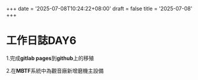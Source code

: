 +++
date = '2025-07-08T10:24:22+08:00'
draft = false
title = '2025-07-08'
+++

# 工作日誌DAY6

<!--more-->

1.完成**gitlab pages**到**github**上的移殖

2.在**MBTF**系統中為觀音廠新增磨機主設備



